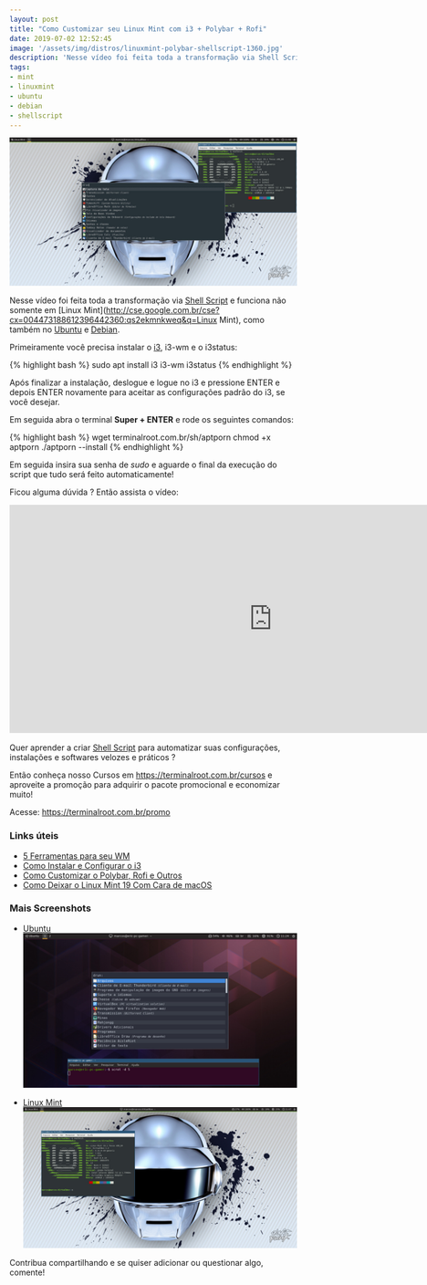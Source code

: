 ```yaml
---
layout: post
title: "Como Customizar seu Linux Mint com i3 + Polybar + Rofi"
date: 2019-07-02 12:52:45
image: '/assets/img/distros/linuxmint-polybar-shellscript-1360.jpg'
description: 'Nesse vídeo foi feita toda a transformação via Shell Script e funciona também no Ubuntu e Debian.'
tags:
- mint
- linuxmint
- ubuntu
- debian
- shellscript
---
```


![Como Customizar seu Linux Mint com i3 + Polybar + Rofi](/assets/img/distros/linuxmint-polybar-shellscript-1360.jpg)

Nesse vídeo foi feita toda a transformação via [Shell Script](https://terminalroot.com.br/shell) e funciona não somente em [Linux Mint](http://cse.google.com.br/cse?cx=004473188612396442360:qs2ekmnkweq&q=Linux Mint), como também no [Ubuntu](http://cse.google.com.br/cse?cx=004473188612396442360:qs2ekmnkweq&q=Ubuntu) e [Debian](http://cse.google.com.br/cse?cx=004473188612396442360:qs2ekmnkweq&q=Debian).

Primeiramente você precisa instalar o [i3](http://cse.google.com.br/cse?cx=004473188612396442360:qs2ekmnkweq&q=i3), i3-wm e o i3status:

{% highlight bash %}
sudo apt install i3 i3-wm i3status
{% endhighlight %}

Após finalizar a instalação, deslogue e logue no i3 e pressione ENTER e depois ENTER novamente para aceitar as configurações padrão do i3, se você desejar.

Em seguida abra o terminal **Super + ENTER** e rode os seguintes comandos:

{% highlight bash %}
wget terminalroot.com.br/sh/aptporn
chmod +x aptporn
./aptporn --install
{% endhighlight %}

Em seguida insira sua senha de *sudo* e aguarde o final da execução do script que tudo será feito automaticamente!

Ficou alguma dúvida ? Então assista o vídeo:


<script async src="https://pagead2.googlesyndication.com/pagead/js/adsbygoogle.js"></script>

<!-- Informat -->
<ins class="adsbygoogle"
     style="display:block"
     data-ad-client="ca-pub-2838251107855362"
     data-ad-slot="2327980059"
     data-ad-format="auto"
     data-full-width-responsive="true"></ins>

<script>
(adsbygoogle = window.adsbygoogle || []).push({});
</script>


<iframe width="920" height="400" src="https://www.youtube.com/embed/EBn5coWv1_g" frameborder="0" allow="accelerometer; autoplay; encrypted-media; gyroscope; picture-in-picture" allowfullscreen></iframe>

Quer aprender a criar [Shell Script](http://cse.google.com.br/cse?cx=004473188612396442360:qs2ekmnkweq&q=Bash) para automatizar suas configurações, instalações e softwares velozes e práticos ?

Então conheça nosso Cursos em <https://terminalroot.com.br/cursos> e aproveite a promoção para adquirir o pacote promocional e economizar muito!

Acesse: <https://terminalroot.com.br/promo>

### Links úteis

+ [5 Ferramentas para seu WM](http://bit.ly/2GCMBJu)
+ [Como Instalar e Configurar o i3](http://bit.ly/2XsCpih)
+ [Como Customizar o Polybar, Rofi e Outros](http://bit.ly/2L7tvPC)
+ [Como Deixar o Linux Mint 19 Com Cara de macOS](http://bit.ly/2wJv6CX)

### Mais Screenshots

+ [Ubuntu](http://cse.google.com.br/cse?cx=004473188612396442360:qs2ekmnkweq&q=Ubuntu)
![Ubuntu](/assets/img/distros/ubuntu.jpg)


<script async src="https://pagead2.googlesyndication.com/pagead/js/adsbygoogle.js"></script>

<!-- Informat -->
<ins class="adsbygoogle"
     style="display:block"
     data-ad-client="ca-pub-2838251107855362"
     data-ad-slot="2327980059"
     data-ad-format="auto"
     data-full-width-responsive="true"></ins>

<script>
(adsbygoogle = window.adsbygoogle || []).push({});
</script>


+ [Linux Mint](http://cse.google.com.br/cse?cx=004473188612396442360:qs2ekmnkweq&q=Mint)
![Linux Mint](/assets/img/distros/linuxmint.jpg)

Contribua compartilhando e se quiser adicionar ou questionar algo, comente!

<script async src="https://pagead2.googlesyndication.com/pagead/js/adsbygoogle.js"></script>

<!-- Informat -->
<ins class="adsbygoogle"
 style="display:block"
 data-ad-client="ca-pub-2838251107855362"
 data-ad-slot="2327980059"
 data-ad-format="auto"
 data-full-width-responsive="true"></ins>

<script>
(adsbygoogle = window.adsbygoogle || []).push({});
</script>



